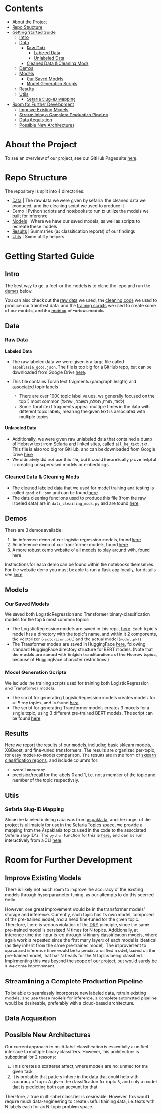 # Contents
- [About the Project](#about-the-project)
- [Repo Structure](#repo-structure)
- [Getting Started Guide](#getting-started-guide)
  * [Intro](#intro)
  * [Data](#data)
    + [Raw Data](#raw-data)
      - [Labeled Data](#labeled-data)
      - [Unlabeled Data](#unlabeled-data)
    + [Cleaned Data & Cleaning Mods](#cleaned-data---cleaning-mods)
  * [Demos](#demos)
  * [Models](#models)
    + [Our Saved Models](#our-saved-models)
    + [Model Generation Scripts](#model-generation-scripts)
  * [Results](#results)
  * [Utils](#utils)
    + [Sefaria Slug-ID Mapping](#sefaria-slug-id-mapping)
- [Room for Further Development](#room-for-further-development)
  * [Improve Existing Models](#improve-existing-models)
  * [Streamlining a Complete Production Pipeline](#streamlining-a-complete-production-pipeline)
  * [Data Acquisition](#data-acquisition)
  * [Possible New Architectures](#possible-new-architectures)

# About the Project
To see an overview of our project, see our GitHub Pages site [here](https://torahtexttopictagger.github.io/T4Project/).

# Repo Structure
The repository is split into 4 directories:

- [Data](#data) | The raw data we were given by sefaria, the cleaned data we produced, and the cleaning script we used to produce it
- [Demo](#demos) | Python scripts and notebooks to run to utilize the models we built for inference
- [Models](#models) | Where we have our saved models, as well as scripts to recreate these models
- [Results](#results) | Summaries (as classification reports) of our findings
- [Utils](#utils) | Some utility helpers

# Getting Started Guide

## Intro
The best way to get a feel for the models is to clone the repo and run the [demos](#demos) below. 

You can also check out the [raw data](#raw-data) we used, the [cleaning code](#cleaned-data--cleaning-mods) we used to produce our train/test data, and the [training scripts](#model-generation-scripts) we used to create some of our models, and the [metrics](#results) of various models.

## Data

### Raw Data
#### Labeled Data
- The raw labeled data we were given is a large file called `aspaklaria_good.json`. The file is too big for a GitHub repo, but can be downloaded from Google Drive [here](https://drive.google.com/file/d/1y7V0EAoozwltgtsvI-UcmugBs6fnZxsU/view?usp=share_link). 

- This file contains Torah text fragments (paragraph length) and associated topic labels
    - There are over 1000 topic label values, we generally focused on the top 5 most common (למוד, תורה, תפלה, תשובה, ישראל)
    - Some Torah text fragments appear multiple times in the data with different topic labels, meaning the given text is associated with multiple topics

#### Unlabeled Data

- Additionally, we were given raw unlabeled data that contained a dump of Hebrew text from Sefaria and linked sites, called `all_he_text.txt`.  This file is also too big for GitHub, and can be downloaded from Google Drive [here](https://drive.google.com/file/d/1rey81uAe7maZd7OBr9MOpiLzj4g6v0vO/view?usp=share_link)
- We ultimately did not use this file, but it could theoretically prove helpful in creating unsupervised models or embeddings

### Cleaned Data & Cleaning Mods

- The cleaned labeled data that we used for model training and testing is called `good_df.json` and can be found [here](Data/Cleaned%20Data/good_df.json)
- The data cleaning functions used to produce this file (from the raw labeled data) are in `data_cleaining_mods.py` and are found [here](Data/Cleaning_Mods/data_cleaning_mods.py)

## Demos
There are 3 demos available:
1. An inference demo of our logistic regression models, found [here](Demo/logistic_regression_inference_demo.ipynb)
2. An inference demo of our transformer models, found [here](Demo/transformer_inference_demo.ipynb)
3. A more robust demo website of all models to play around with, found [here](Demo/Demo_website.ipynb)

Instructions for each demo can be found within the notebooks themselves. For the website demo you must be able to run a flask app locally, for details see [here](https://flask.palletsprojects.com/en/2.2.x/quickstart/)

## Models

### Our Saved Models
We saved both LogisticRegression and Transformer binary-classification models for the top 5 most common topics:
- The LogisticRegression models are saved in this repo, [here](Models/Saved_Models/LogisticRegression/). Each topic's model has a directory with the topic's name, and within it 2 components, the vectorizer (`vectorizer.pkl`) and the actual model (`model.pkl`)
- The Transformer models are saved in HuggingFace [here](https://huggingface.co/t4-project), following standard HuggingFace directory structure for BERT models. (Note that the models are named with Enlgish transliterations of the Hebrew topics, because of HuggingFace character restrictions.)

### Model Generation Scripts
We include the training scripts used for training both LogisticRegression and Transformer models.
- The script for generating LogisticRegression models creates models for all 5 top topics, and is found [here](Models/Model%20Generation%20Scripts/Train_and_save_logistic_regression_models_for_all_topics.ipynb)
- The script for generating Transformer models creates 3 models for a single topic, using 3 different pre-trained BERT models. The script can be found [here](Models/Model%20Generation%20Scripts/Train_and_save_transformer_models_for_single_topic.ipynb)

## Results
Here we report the results of our models, including basic sklearn models, XGBoost, and fine-tuned transformers. The results are organized per-topic, for easy model-to-model comparison. The results are in the form of [sklearn classification reports](https://scikit-learn.org/stable/modules/generated/sklearn.metrics.classification_report.html), and include columns for:
- overall accuracy
- precision/recall for the labels 0 and 1, i.e. not a member of the topic and member of the topic respectively.

## Utils
### Sefaria Slug-ID Mapping
Since the labeled training data was from [Aspaklaria](https://www.aspaklaria.info/), and the target of the project is ultimately for use in the [Sefaria Topics](https://www.sefaria.org/topics) space, we provide a mapping from the Aspaklaria topics used in the code to the associated Sefaria slug-ID's. The `python` function for this is [here](Utils/topic_to_slug/convert_topics_to_sefaria_ids.py), and can be run interactively from a CLI [here](Utils/topic_to_slug/convert_topics_to_sefaria_ids_interactive.py).

# Room for Further Development

## Improve Existing Models
There is likely not much room to improve the accuracy of the existing models through hyperparameter tuning, as our attempts to do this seemed futile.

However, one great improvement would be in the transformer models' storage and inference. Currently, each topic has its own model, composed of the pre-trained model, and a head fine-tuned for the given topic. Therefore, there is serious violation of the [DRY](https://en.wikipedia.org/wiki/Don%27t_repeat_yourself) principle, since the same pre-trained model is persisted N times for N topics. Additionally, at inference time the input is fed through N binary classification models, where again work is repeated since the first many layers of each model is identical (as they inherit from the same pre-trained model). The improvement to space and inference time would be to persist a unified model, based on the pre-trained model, that has N heads for the N topics being classified. Implementing this was beyond the scope of our project, but would surely be a welcome improvement.

## Streamlining a Complete Production Pipeline
To be able to seamlessly incorporate new labeled data, retrain existing models, and use those models for inference, a complete automated pipeline would be desireable, preferably with a cloud-based architecture.

## Data Acquisition


## Possible New Architectures
Our current approach to multi-label classification is essentially a unified interface to multiple binary classifiers. However, this architecture is suboptimal for 2 reasons:
1. This creates a scattered affect, where models are not unified for the given task
2. It is probable that patters inhere in the data that could help with accuracy of topic A given the classification for topic B, and only a model that is predicting both can account for that

Therefore, a true multi-label classifier is desireable. However, this would require much data-engineering to create useful training data, i.e. texts with N labels each for an N-topic problem space.


